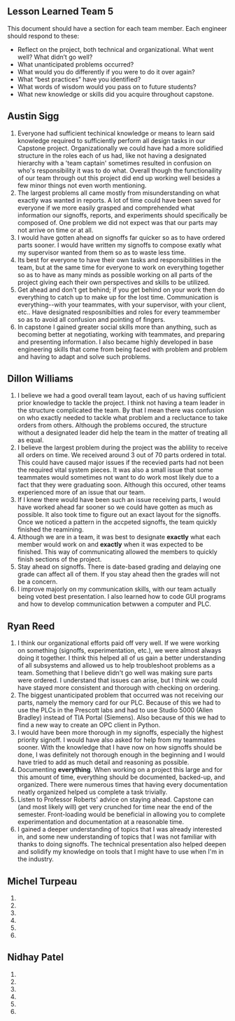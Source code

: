 ## Lesson Learned Team 5

This document should have a section for each team member. Each engineer should respond to these:

* Reflect on the project, both technical and organizational. What went well? What didn’t go well?
* What unanticipated problems occurred?
* What would you do differently if you were to do it over again?
* What “best practices” have you identified?
* What words of wisdom would you pass on to future students?
* What new knowledge or skills did you acquire throughout capstone.

## Austin Sigg
1. Everyone had sufficient techinical knowledge or means to learn said knowledge required to sufficiently perform all design tasks in our Capstone project.  Organizationally we could have had a more solidified structure in the roles each of us had, like not having a designated hierarchy with a 'team captain' sometimes resulted in confusion on who's responsibility it was to do what.  Overall though the functionaility of our team through out this project did end up working well besides a few minor things not even worth mentioning.
2. The largest problems all came mostly from misunderstanding on what exactly was wanted in reports. A lot of time could have been saved for everyone if we more easily grasped and comprehended what information our signoffs, reports, and experiments should specifically be composed of.  One problem we did not expect was that our parts may not arrive on time or at all. 
3. I would have gotten ahead on signoffs far quicker so as to have ordered parts sooner. I would have written my signoffs to compose exatly what my supervisor wanted from them so as to waste less time. 
4. Its best for everyone to have their own tasks and responsibilities in the team, but at the same time for everyone to work on everything together so as to have as many minds as possible working on all parts of the project giving each their own perspectives and skills to be utilized.
5. Get ahead and don't get behind; if you get behind on your work then do everything to catch up to make up for the lost time. Communication is everything--with your teammates, with your supervisor, with your client, etc..  Have designated resposnibilties and roles for every teammember so as to avoid all confusion and pointing of fingers.
6. In capstone I gained greater social skills more than anything, such as becoming better at negotiating, working with teammates, and preparing and presenting information. I also became highly developed in base engineering skills that come from being faced with problem and problem and having to adapt and solve such problems. 

## Dillon Williams
1. I believe we had a good overall team layout, each of us having sufficient prior knowledge to tackle the project. I think not having a team leader in the structure complicated the team. By that I mean there was confusion on who exactly needed to tackle what problem and a recluctance to take orders from others. Although the problems occured, the structure without a designated leader did help the team in the matter of treating all as equal.  
2. I believe the largest problem during the project was the ablility to receive all orders on time. We received around 3 out of 70 parts ordered in total. This could have caused major issues if the recevied parts had not been the required vital system pieces. It was also a small issue that some teammates would sometimes not want to do work most likely due to a fact that they were graduating soon. Although this occured, other teams experienced more of an issue that our team.  
3. If I knew there would have been such an issue receiving parts, I would have worked ahead far sooner so we could have gotten as much as possible. It also took time to figure out an exact layout for the signoffs. Once we noticed a pattern in the accpeted signoffs, the team quickly finished the reamining.  
4. Although we are in a team, it was best to designate **exactly** what each member would work on and **exactly** when it was expected to be finished. This way of communicating allowed the members to quickly finish sections of the project.  
5. Stay ahead on signoffs. There is date-based grading and delaying one grade can affect all of them. If you stay ahead then the grades will not be a concern.  
6. I improve majorly on my communication skills, with our team actually being voted best presentation. I also learned how to code GUI programs and how to develop communication betwwen a computer and PLC.  

## Ryan Reed 
1.  I think our organizational efforts paid off very well. If we were working on something (signoffs, experimentation, etc.), we were almost always doing it together. I think this helped all of us gain a better understanding of all subsystems and allowed us to help troubleshoot problems as a team. Something that I believe didn't go well was making sure parts were ordered. I understand that issues can arise, but I think we could have stayed more consistent and thorough with checking on ordering.
2.  The biggest unanticipated problem that occurred was not receiving our parts, namely the memory card for our PLC. Because of this we had to use the PLCs in the Prescott labs and had to use Studio 5000 (Allen Bradley) instead of TIA Portal (Siemens). Also because of this we had to find a new way to create an OPC client in Python.
3.  I would have been more thorough in my signoffs, especially the highest priority signoff. I would have also asked for help from my teammates sooner. With the knowledge that I have now on how signoffs should be done, I was definitely not thorough enough in the beginning and I would have tried to add as much detail and reasoning as possible.
4.  Documenting **everything**. When working on a project this large and for this amount of time, everything should be documented, backed-up, and organized. There were numerous times that having every documentation neatly organized helped us complete a task trivially.
5.  Listen to Professor Roberts' advice on staying ahead. Capstone can (and most likely will) get very crunched for time near the end of the semester. Front-loading would be beneficial in allowing you to complete experimentation and documentation at a reasonable time.
6.  I gained a deeper understanding of topics that I was already interested in, and some new understanding of topics that I was not familiar with thanks to doing signoffs. The technical presentation also helped deepen and solidify my knowledge on tools that I might have to use when I'm in the industry.

## Michel Turpeau
1.
2.
3.
4.
5.
6.

## Nidhay Patel
1.
2.
3.
4.
5.
6.
